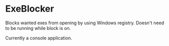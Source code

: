 # ExeBlocker

Blocks wanted exes from opening by using Windows registry.
Doesn't need to be running while block is on.

Currently a console application.
